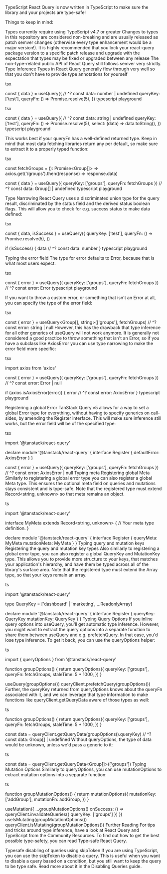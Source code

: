 TypeScript
React Query is now written in TypeScript to make sure the library and your projects are type-safe!

Things to keep in mind:

Types currently require using TypeScript v4.7 or greater
Changes to types in this repository are considered non-breaking and are usually released as patch semver changes (otherwise every type enhancement would be a major version!).
It is highly recommended that you lock your react-query package version to a specific patch release and upgrade with the expectation that types may be fixed or upgraded between any release
The non-type-related public API of React Query still follows semver very strictly.
Type Inference
Types in React Query generally flow through very well so that you don't have to provide type annotations for yourself

tsx

const { data } = useQuery({
  //    ^? const data: number | undefined
  queryKey: ['test'],
  queryFn: () => Promise.resolve(5),
})
typescript playground

tsx

const { data } = useQuery({
  //      ^? const data: string | undefined
  queryKey: ['test'],
  queryFn: () => Promise.resolve(5),
  select: (data) => data.toString(),
})
typescript playground

This works best if your queryFn has a well-defined returned type. Keep in mind that most data fetching libraries return any per default, so make sure to extract it to a properly typed function:

tsx

const fetchGroups = (): Promise<Group[]> =>
  axios.get('/groups').then((response) => response.data)

const { data } = useQuery({ queryKey: ['groups'], queryFn: fetchGroups })
//      ^? const data: Group[] | undefined
typescript playground

Type Narrowing
React Query uses a discriminated union type for the query result, discriminated by the status field and the derived status boolean flags. This will allow you to check for e.g. success status to make data defined:

tsx

const { data, isSuccess } = useQuery({
  queryKey: ['test'],
  queryFn: () => Promise.resolve(5),
})

if (isSuccess) {
  data
  //  ^? const data: number
}
typescript playground

Typing the error field
The type for error defaults to Error, because that is what most users expect.

tsx

const { error } = useQuery({ queryKey: ['groups'], queryFn: fetchGroups })
//      ^? const error: Error
typescript playground

If you want to throw a custom error, or something that isn't an Error at all, you can specify the type of the error field:

tsx

const { error } = useQuery<Group[], string>(['groups'], fetchGroups)
//      ^? const error: string | null
However, this has the drawback that type inference for all other generics of useQuery will not work anymore. It is generally not considered a good practice to throw something that isn't an Error, so if you have a subclass like AxiosError you can use type narrowing to make the error field more specific:

tsx

import axios from 'axios'

const { error } = useQuery({ queryKey: ['groups'], queryFn: fetchGroups })
//      ^? const error: Error | null

if (axios.isAxiosError(error)) {
  error
  // ^? const error: AxiosError
}
typescript playground

Registering a global Error
TanStack Query v5 allows for a way to set a global Error type for everything, without having to specify generics on call-sides, by amending the Register interface. This will make sure inference still works, but the error field will be of the specified type:

tsx

import '@tanstack/react-query'

declare module '@tanstack/react-query' {
  interface Register {
    defaultError: AxiosError
  }
}

const { error } = useQuery({ queryKey: ['groups'], queryFn: fetchGroups })
//      ^? const error: AxiosError | null
Typing meta
Registering global Meta
Similarly to registering a global error type you can also register a global Meta type. This ensures the optional meta field on queries and mutations stays consistent and is type-safe. Note that the registered type must extend Record<string, unknown> so that meta remains an object.

ts

import '@tanstack/react-query'

interface MyMeta extends Record<string, unknown> {
  // Your meta type definition.
}

declare module '@tanstack/react-query' {
  interface Register {
    queryMeta: MyMeta
    mutationMeta: MyMeta
  }
}
Typing query and mutation keys
Registering the query and mutation key types
Also similarly to registering a global error type, you can also register a global QueryKey and MutationKey type. This allows you to provide more structure to your keys, that matches your application's hierarchy, and have them be typed across all of the library's surface area. Note that the registered type must extend the Array type, so that your keys remain an array.

ts

import '@tanstack/react-query'

type QueryKey = ['dashboard' | 'marketing', ...ReadonlyArray<unknown>]

declare module '@tanstack/react-query' {
  interface Register {
    queryKey: QueryKey
    mutationKey: QueryKey
  }
}
Typing Query Options
If you inline query options into useQuery, you'll get automatic type inference. However, you might want to extract the query options into a separate function to share them between useQuery and e.g. prefetchQuery. In that case, you'd lose type inference. To get it back, you can use the queryOptions helper:

ts

import { queryOptions } from '@tanstack/react-query'

function groupOptions() {
  return queryOptions({
    queryKey: ['groups'],
    queryFn: fetchGroups,
    staleTime: 5 * 1000,
  })
}

useQuery(groupOptions())
queryClient.prefetchQuery(groupOptions())
Further, the queryKey returned from queryOptions knows about the queryFn associated with it, and we can leverage that type information to make functions like queryClient.getQueryData aware of those types as well:

ts

function groupOptions() {
  return queryOptions({
    queryKey: ['groups'],
    queryFn: fetchGroups,
    staleTime: 5 * 1000,
  })
}

const data = queryClient.getQueryData(groupOptions().queryKey)
//     ^? const data: Group[] | undefined
Without queryOptions, the type of data would be unknown, unless we'd pass a generic to it:

ts

const data = queryClient.getQueryData<Group[]>(['groups'])
Typing Mutation Options
Similarly to queryOptions, you can use mutationOptions to extract mutation options into a separate function:

ts

function groupMutationOptions() {
  return mutationOptions({
    mutationKey: ['addGroup'],
    mutationFn: addGroup,
  })
}

useMutation({
  ...groupMutationOptions()
  onSuccess: () => queryClient.invalidateQueries({ queryKey: ['groups'] })
})
useIsMutating(groupMutationOptions())
queryClient.isMutating(groupMutationOptions())
Further Reading
For tips and tricks around type inference, have a look at React Query and TypeScript from the Community Resources. To find out how to get the best possible type-safety, you can read Type-safe React Query.

Typesafe disabling of queries using skipToken
If you are using TypeScript, you can use the skipToken to disable a query. This is useful when you want to disable a query based on a condition, but you still want to keep the query to be type safe. Read more about it in the Disabling Queries guide.
